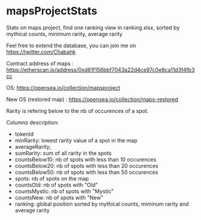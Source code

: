 # mapsProjectStats

Stats on maps project, find one ranking view in ranking.xlsx, sorted by mythical counts, minimum rarity, average rarity


Feel free to extend the database, you can join me on https://twitter.com/Chabahk


Contract address of maps : https://etherscan.io/address/0xd81f156bbf7043a22d4ce97c0e8ca11d3f4fb3cc


OS: https://opensea.io/collection/mapsproject


New OS (restored map) : https://opensea.io/collection/maps-restored


Rarity is refering below to the nb of occurences of a spot.

Columns description:
- tokenId
- minRarity: lowest rarity value of a spot in the map
- averageRarity;
- sumRarity: sum of all rarity in the spots
- countsBelow10: nb of spots with less than 10 occurences
- countsBelow20: nb of spots with less than 20 occurences
- countsBelow50: nb of spots with less than 50 occurences
- spots: nb of spots on the map
- countsOld: nb of spots with "Old"
- countsMystic: nb of spots with "Mystic"
- countsNew: nb of spots with "New"
- ranking: global position sorted by mythical counts, miminum rarity and average rarity


